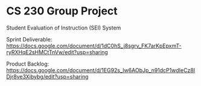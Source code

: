 # CS 230 Group Project
Student Evaluation of Instruction (SEI) System

Sprint Deliverable: https://docs.google.com/document/d/1dC0hS_j8sgrv_FK7arKpEpxmT-ryRXHqE2sHMCtTnVw/edit?usp=sharing

Product Backlog: https://docs.google.com/document/d/1EG92s_Iw6AObJp_n91dcP1wdIeCz8IDjr8ve3Xibybg/edit?usp=sharing
